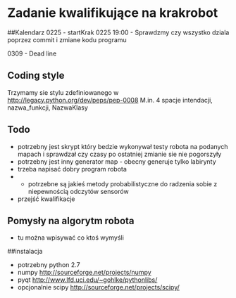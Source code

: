 # Zadanie kwalifikujące na krakrobot

##Kalendarz
0225 - startKrak
0225 19:00 - Sprawdzmy czy wszystko dziala poprzez commit i zmiane kodu programu




0309 - Dead line

## Coding style

Trzymamy sie stylu zdefiniowanego w http://legacy.python.org/dev/peps/pep-0008
M.in. 4 spacje intendacji, nazwa_funkcji, NazwaKlasy

## Todo

* potrzebny jest skrypt który bedzie wykonywał testy robota na podanych mapach i sprawdzał czy czasy po ostatniej zmianie sie nie pogorszyły
* potrzebny jest inny generator map - obecny generuje tylko labirynty
* trzeba napisać dobry program robota
* * potrzebne są jakieś metody probabilistyczne do radzenia sobie z niepewnością odczytów sensorów
* przejść kwalifikacje

## Pomysły na algorytm robota
* tu można wpisywać co ktoś wymyśli

##instalacja

* potrzebny python 2.7
* numpy http://sourceforge.net/projects/numpy
* pyqt http://www.lfd.uci.edu/~gohlke/pythonlibs/
* opcjonalnie scipy http://sourceforge.net/projects/scipy/


